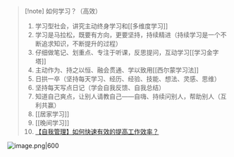 > [!note] 如何学习？（高效）
> 1. 学习型社会，讲究主动终身学习和[[多维度学习]]
> 2. 学习是马拉松，既要有方向，更要坚持，持续精进（持续学习是一个不断追求知识，不断提升的过程）
> 3. 仔细做笔记、划重点、专注于听课，反思提问，互动学习[[学习金字塔]]
> 4. 主动作为、持之以恒、融会贯通、学以致用[[西尔蒙学习法]]
> 5. 日拱一卒（坚持每天学习、经历、经验、技能、想法、灵感、思维）
> 6. 坚持每天写点日记（学会自我反馈、自我总结）
> 7. 知道自己爽点，让别人请教自己——自嗨、持续问别人，帮助别人（互利共赢）
> 8. [[居家学习]]
> 9. [[晚间学习]]
> 10. [【自我管理】如何快速有效的提高工作效率？](https://mp.weixin.qq.com/s/gxXvrbPVnMUo8EhvZFn1ug)

![image.png|600](https://fig-1321973591.cos.ap-nanjing.myqcloud.com/20250316114737.png)
